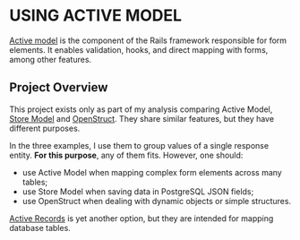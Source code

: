 # USING ACTIVE MODEL

[Active model](https://guides.rubyonrails.org/active_model_basics.html) is the component of the Rails framework responsible for form elements. It enables validation, hooks, and direct mapping with forms, among other features.

## Project Overview
This project exists only as part of my analysis comparing Active Model, [Store Model](https://github.com/gabrielcostasilva/ruby-store-model.git) and [OpenStruct](https://github.com/gabrielcostasilva/ruby-open-struct.git). They share similar features, but they have different purposes.

In the three examples, I use them to group values of a single response entity. **For this purpose**, any of them fits. However, one should:
- use Active Model when mapping complex form elements across many tables;
- use Store Model when saving data in PostgreSQL JSON fields;
- use OpenStruct when dealing with dynamic objects or simple structures.

[Active Records](https://guides.rubyonrails.org/active_record_basics.html) is yet another option, but they are intended for mapping database tables.
